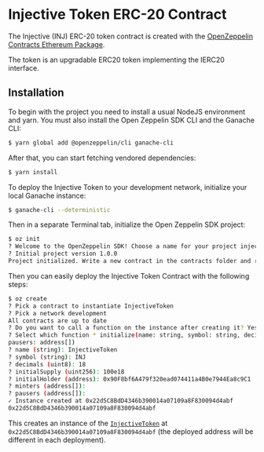 # Injective Token ERC-20 Contract
The Injective (INJ) ERC-20 token contract is created with the [OpenZeppelin Contracts Ethereum Package](https://github.com/OpenZeppelin/openzeppelin-contracts-ethereum-package). 

The token is an upgradable ERC20 token implementing the IERC20 interface.

## Installation

To begin with the project you need to install a usual NodeJS environment and yarn. You must also install the Open Zeppelin SDK CLI and the Ganache CLI:

```bash
$ yarn global add @openzeppelin/cli ganache-cli
```

After that, you can start fetching vendored dependencies:

```bash
$ yarn install
```

To deploy the Injective Token to your development network, initialize your local Ganache instance:

```bash
$ ganache-cli --deterministic
```

Then in a separate Terminal tab, initialize the Open Zeppelin SDK project:
```bash
$ oz init
? Welcome to the OpenZeppelin SDK! Choose a name for your project injective-token
? Initial project version 1.0.0
Project initialized. Write a new contract in the contracts folder and run 'openzeppelin create' to deploy it.
```


Then you can easily deploy the Injective Token Contract with the following steps:

```bash
$ oz create
? Pick a contract to instantiate InjectiveToken
? Pick a network development
All contracts are up to date
? Do you want to call a function on the instance after creating it? Yes
? Select which function * initialize(name: string, symbol: string, decimals: uint8, initialSupply: uint256, initialHolder: address, minters: address[],
pausers: address[])
? name (string): InjectiveToken
? symbol (string): INJ
? decimals (uint8): 18
? initialSupply (uint256): 100e18
? initialHolder (address): 0x90F8bf6A479f320ead074411a4B0e7944Ea8c9C1
? minters (address[]):
? pausers (address[]):
✓ Instance created at 0x22d5C8BdD4346b390014a07109a8F830094d4abf
0x22d5C8BdD4346b390014a07109a8F830094d4abf
```

This creates an instance of the [`InjectiveToken`](https://github.com/InjectiveLabs/injective-token-contract/blob/master/contracts/InjectiveToken.sol) at `0x22d5C8BdD4346b390014a07109a8F830094d4abf` (the deployed address will be different in each deployment). 

